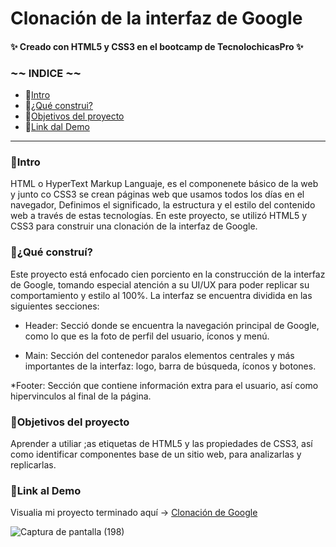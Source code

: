 #                             Clonación de la interfaz de Google 
#### ✨ Creado con HTML5 y CSS3 en el bootcamp de TecnolochicasPro ✨

### ⁓⁓ INDICE ⁓⁓
* 🦉[Intro](https://github.com/EugeniaFu/Google-Clone/blob/main/README.md#intro)
* 🦉[¿Qué construi?](https://github.com/EugeniaFu/Google-Clone/blob/main/README.md#qu%C3%A9-constru%C3%AD)
* 🦉[Objetivos del proyecto](https://github.com/EugeniaFu/Google-Clone/blob/main/README.md#objetivos-del-proyecto)
* 🦉[Link dal Demo](https://github.com/EugeniaFu/Google-Clone/blob/main/README.md#link-al-demo)

***

### 📌Intro
HTML o HyperText Markup Languaje, es el componenete básico de la web y junto co CSS3 se crean páginas web que usamos todos los días en el navegador, Definimos el significado, la estructura y el estilo del contenido web a través de estas tecnologías.
En este proyecto, se utilizó HTML5 y CSS3 para construir una clonación de la interfaz de Google.

### 📌¿Qué construí?
Este proyecto está enfocado cien porciento en la construcción de la interfaz de Google, tomando especial atención a su UI/UX para poder replicar su comportamiento y estilo al 100%. La interfaz se encuentra dividida en las siguientes secciones:

* Header: Secció donde se encuentra la navegación principal de Google, como lo que es la foto de perfil del usuario, íconos y menú.

* Main: Sección del contenedor paralos elementos centrales y más importantes de la interfaz: logo, barra de búsqueda, íconos y botones.

*Footer: Sección que contiene información extra para el usuario, así como hipervinculos al final de la página.

### 📌Objetivos del proyecto

Aprender a utiliar ;as etiquetas de HTML5 y las propiedades de CSS3, así como identificar componentes base de un sitio web, para analizarlas y replicarlas.

### 📌Link al Demo
Visualia mi proyecto terminado aquí → [Clonación de Google](https://eugeniafu.github.io/Google-Clone/)

![Captura de pantalla (198)](https://user-images.githubusercontent.com/131729804/234747768-2e5adb33-dcf4-4640-b7a6-d8c02a110bc8.png)


